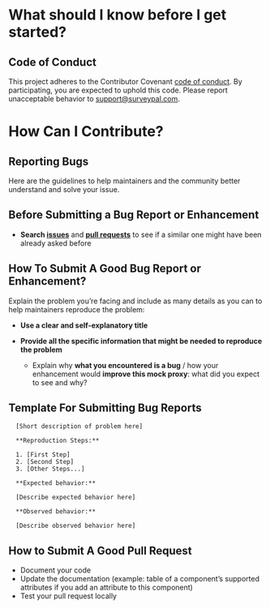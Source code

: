 # What should I know before I get started?

## Code of Conduct

This project adheres to the Contributor Covenant [code of conduct](https://contributor-covenant.org/version/1/4/). By participating, you are expected to uphold this code. Please report unacceptable behavior to [support@surveypal.com](mailto:support@surveypal.com).

# How Can I Contribute?

## Reporting Bugs

Here are the guidelines to help maintainers and the community better understand and solve your issue.

## Before Submitting a Bug Report or Enhancement

* **Search [issues](https://github.com/surveypal/stripe-mock-proxy/issues?utf8=%E2%9C%93&q=is%3Aissue+)** and **[pull requests](https://github.com/surveypal/stripe-mock-proxy/pulls?utf8=%E2%9C%93&q=is%3Apr+)** to see if a similar one might have been already asked before

## How To Submit A Good Bug Report or Enhancement?

Explain the problem you’re facing and include as many details as you can to help maintainers reproduce the problem:

* **Use a clear and self-explanatory title**

* **Provide all the specific information that might be needed to reproduce the problem**

    * Explain why **what you encountered is a bug** / how your enhancement would **improve this mock proxy**: what did you expect to see and why?

## Template For Submitting Bug Reports

      [Short description of problem here]

      **Reproduction Steps:**

      1. [First Step]
      2. [Second Step]
      3. [Other Steps...]

      **Expected behavior:**

      [Describe expected behavior here]

      **Observed behavior:**

      [Describe observed behavior here]

## How to Submit A Good Pull Request

* Document your code
* Update the documentation (example: table of a component’s supported attributes if you add an attribute to this component)
* Test your pull request locally
